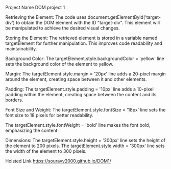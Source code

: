 Project Name
DOM project 1

Retrieving the Element:
The code uses document.getElementById('target-div') to obtain the DOM element with the ID "target-div". This element will be manipulated to achieve the desired visual changes.

Storing the Element:
The retrieved element is stored in a variable named targetElement for further manipulation. This improves code readability and maintainability.

Background Color:
The targetElement.style.backgroundColor = 'yellow' line sets the background color of the element to yellow.

Margin:
The targetElement.style.margin = '20px' line adds a 20-pixel margin around the element, creating space between it and other elements.

Padding:
The targetElement.style.padding = '10px' line adds a 10-pixel padding within the element, creating space between the content and its borders.

Font Size and Weight:
The targetElement.style.fontSize = '18px' line sets the font size to 18 pixels for better readability.

The targetElement.style.fontWeight = 'bold' line makes the font bold, emphasizing the content.

Dimensions:
The targetElement.style.height = '200px' line sets the height of the element to 200 pixels.
The targetElement.style.width = '300px' line sets the width of the element to 300 pixels.

Hoisted Link
https://souravv2000.github.io/DOM1/